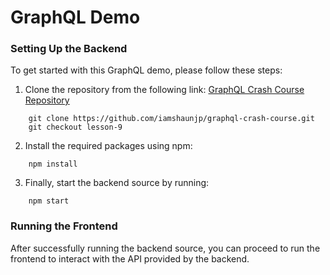 # GraphQL Demo

### Setting Up the Backend

To get started with this GraphQL demo, please follow these steps:

1. Clone the repository from the following link: [GraphQL Crash Course Repository](https://github.com/iamshaunjp/graphql-crash-course/tree/lesson-9)
```
    git clone https://github.com/iamshaunjp/graphql-crash-course.git 
    git checkout lesson-9
```
2. Install the required packages using npm:
```
    npm install
```

3. Finally, start the backend source by running:

```
    npm start
```

### Running the Frontend

After successfully running the backend source, you can proceed to run the frontend to interact with the API provided by the backend.
